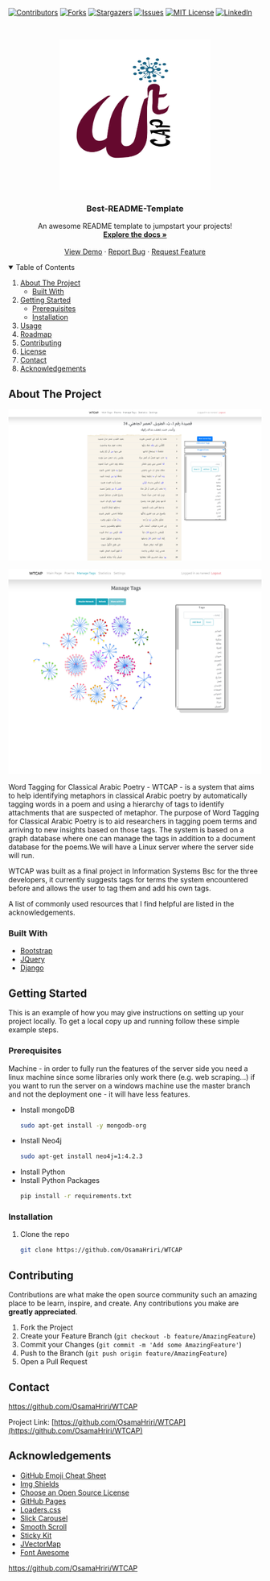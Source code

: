 

<!-- PROJECT SHIELDS -->
<!--
*** I'm using markdown "reference style" links for readability.
*** Reference links are enclosed in brackets [ ] instead of parentheses ( ).
*** See the bottom of this document for the declaration of the reference variables
*** for contributors-url, forks-url, etc. This is an optional, concise syntax you may use.
*** https://www.markdownguide.org/basic-syntax/#reference-style-links
-->
[![Contributors][contributors-shield]][contributors-url]
[![Forks][forks-shield]][forks-url]
[![Stargazers][stars-shield]][stars-url]
[![Issues][issues-shield]][issues-url]
[![MIT License][license-shield]][license-url]
[![LinkedIn][linkedin-shield]][linkedin-url]



<!-- PROJECT LOGO -->
<br />
<p align="center">
  <a href="https://github.com/OsamaHriri/WTCAP/tree/master/server/">
    <img src="https://github.com/OsamaHriri/WTCAP/blob/master/server/term_labeling/static/term_labeling/img/_logo.jpg?raw=true" alt="Logo" width="300" height="300">
  </a>

  <h3 align="center">Best-README-Template</h3>

  <p align="center">
    An awesome README template to jumpstart your projects!
    <br />
    <a href="https://github.com/OsamaHriri/WTCAP"><strong>Explore the docs »</strong></a>
    <br />
    <br />
    <a href="https://github.com/OsamaHriri/WTCAP">View Demo</a>
    ·
    <a href="https://github.com/OsamaHriri/WTCAP/issues">Report Bug</a>
    ·
    <a href="https://github.com/OsamaHriri/WTCAP/issues">Request Feature</a>
  </p>
</p>



<!-- TABLE OF CONTENTS -->
<details open="open">
  <summary>Table of Contents</summary>
  <ol>
    <li>
      <a href="#about-the-project">About The Project</a>
      <ul>
        <li><a href="#built-with">Built With</a></li>
      </ul>
    </li>
    <li>
      <a href="#getting-started">Getting Started</a>
      <ul>
        <li><a href="#prerequisites">Prerequisites</a></li>
        <li><a href="#installation">Installation</a></li>
      </ul>
    </li>
    <li><a href="#usage">Usage</a></li>
    <li><a href="#roadmap">Roadmap</a></li>
    <li><a href="#contributing">Contributing</a></li>
    <li><a href="#license">License</a></li>
    <li><a href="#contact">Contact</a></li>
    <li><a href="#acknowledgements">Acknowledgements</a></li>
  </ol>
</details>



<!-- ABOUT THE PROJECT -->
## About The Project

[![Main Tag Page][product-screenshot]]( )

[![Tags Handler][product-screenshot2]]( )


Word Tagging for Classical Arabic Poetry - WTCAP - is a system that aims to help identifying metaphors in classical Arabic poetry by automatically tagging words in a poem and using a hierarchy of tags to identify attachments that are suspected of metaphor.
The purpose of Word Tagging for Classical Arabic Poetry is to aid researchers in tagging poem terms and arriving to new insights based on those tags. The system is based on a graph database where one can manage the tags in addition to a document database for the poems.We will have a Linux server where the server side will run.

WTCAP was built as a final project in Information Systems Bsc for the three developers, it currently suggests tags for terms the system encountered before and allows the user to tag them and add his own tags.




A list of commonly used resources that I find helpful are listed in the acknowledgements.

### Built With

* [Bootstrap](https://getbootstrap.com)
* [JQuery](https://jquery.com)
* [Django](https://www.djangoproject.com/)




<!-- GETTING STARTED -->
## Getting Started

This is an example of how you may give instructions on setting up your project locally.
To get a local copy up and running follow these simple example steps.

### Prerequisites
Machine - in order to fully run the features of the server side you need a linux machine since some libraries only work there (e.g. web scraping...) if you want to run the server on a windows machine use the master branch and not the deployment one - it will have less features.


- Install mongoDB 
   ```sh
   sudo apt-get install -y mongodb-org
   ```
- Install Neo4j
   ```sh
   sudo apt-get install neo4j=1:4.2.3
   ```
- Install Python 
- Install Python Packages 
  ```sh
  pip install -r requirements.txt
  
   ```






### Installation


1. Clone the repo
   ```sh
   git clone https://github.com/OsamaHriri/WTCAP
   ```









<!-- CONTRIBUTING -->
## Contributing

Contributions are what make the open source community such an amazing place to be learn, inspire, and create. Any contributions you make are **greatly appreciated**.

1. Fork the Project
2. Create your Feature Branch (`git checkout -b feature/AmazingFeature`)
3. Commit your Changes (`git commit -m 'Add some AmazingFeature'`)
4. Push to the Branch (`git push origin feature/AmazingFeature`)
5. Open a Pull Request






<!-- CONTACT -->
## Contact

https://github.com/OsamaHriri/WTCAP

Project Link: [https://github.com/OsamaHriri/WTCAP](https://github.com/OsamaHriri/WTCAP)



<!-- ACKNOWLEDGEMENTS -->
## Acknowledgements
* [GitHub Emoji Cheat Sheet](https://www.webpagefx.com/tools/emoji-cheat-sheet)
* [Img Shields](https://shields.io)
* [Choose an Open Source License](https://choosealicense.com)
* [GitHub Pages](https://pages.github.com)
* [Loaders.css](https://connoratherton.com/loaders)
* [Slick Carousel](https://kenwheeler.github.io/slick)
* [Smooth Scroll](https://github.com/cferdinandi/smooth-scroll)
* [Sticky Kit](http://leafo.net/sticky-kit)
* [JVectorMap](http://jvectormap.com)
* [Font Awesome](https://fontawesome.com)


https://github.com/OsamaHriri/WTCAP


<!-- MARKDOWN LINKS & IMAGES -->
<!-- https://www.markdownguide.org/basic-syntax/#reference-style-links -->
[contributors-shield]: https://img.shields.io/github/contributors/OsamaHriri/WTCAP.svg?style=for-the-badge
[contributors-url]: https://github.com/OsamaHriri/WTCAP/graphs/contributors
[forks-shield]: https://img.shields.io/github/forks/OsamaHriri/WTCAP.svg?style=for-the-badge
[forks-url]: https://github.com/OsamaHriri/WTCAP/network/members
[stars-shield]: https://img.shields.io/github/stars/OsamaHriri/WTCAP.svg?style=for-the-badge
[stars-url]: https://github.com/OsamaHriri/WTCAP/stargazers
[issues-shield]: https://img.shields.io/github/issues/OsamaHriri/WTCAP.svg?style=for-the-badge
[issues-url]: https://github.com/OsamaHriri/WTCAP/issues
[license-shield]: https://img.shields.io/github/license/OsamaHriri/WTCAP.svg?style=for-the-badge
[license-url]: https://github.com/OsamaHriri/WTCAP/blob/master/LICENSE.txt
[linkedin-shield]: https://img.shields.io/badge/-LinkedIn-black.svg?style=for-the-badge&logo=linkedin&colorB=555
[linkedin-url]: https://www.linkedin.com/in/osama-hariri-54376215b/
[product-screenshot]: imges/Capture.PNG
[product-screenshot2]: imges/Capture3.PNG

